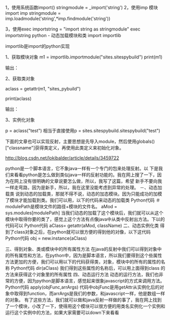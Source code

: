 1，使用系统函数import()
stringmodule = _import('string')
2，使用imp 模块
import imp
stringmodule = imp.loadmodule('string',*imp.findmodule('string'))

3，使用exec
importstring = "import string as stringmodule"
exec importstring
python - 动态加载模块和类
import importlib

importlib是import的python实现

1、获取模块对象
m1 = importlib.importmodule("sites.sitespybuild")
print(m1)

输出：


2、获取类对象

aclass = getattr(m1, "sites_pybuild")

print(aclass)

输出：

3、实例化对象

p = aclass("test")
相当于直接使用p = sites.sitespybuild.sitespybuild("test")

下面的文章也可以实现反射，主要思想是先导入module，然后使用globals()["classname"]获得类定义，再使用此类定义来初始化对象。

http://blog.csdn.net/lokibalder/article/details/3459722

python是一个脚本语言，它不象java一样有一个专门的包来处理反射。以 下是我们来看看python是怎么做到类似java一样的反射功能的。我在网上搜了一下，因为在网上没有很明确的文章说要怎么做，所以，我写了这篇，希望 新手不要向我一样走弯路，因为是新手，所以，我在这里没能考虑到异常的处理。
－、动态加载类
说到动态的加载类，那就不得不说，动态的加态模块。因为只能成功的加模了模块才能加载到类。我们可以用，以下的代码来动态的加载类
Python代码
＃modulePath是模块文件的路径+模块的文件名。
aMod = sys.modules[modulePath]
当我们动态的加载了这个模块后，我们就可以从这个模块中取得你要的类了，感觉上这个方法有点像java中从类中反射出方法。下以的代码可以
Python代码
aClass= getattr(aMod, className)
二、动态实例化类
得到了class对象之后，在python就可以很方便的得到他的对像，以下这代码
Python代码 obj = new.instance(aClass)

三、得到对象、类或模块中的所有属性方法
在java的反射中我们可以得到对象中的所有属性和方法，在python中，因为是脚本语言，所以我们要得到这个些属性方法更加的方便，我们可以用以下的代码获得类，对象，模块中的所有的属性的名称
Python代码
dir(aClass)
我们得到这些属性的名称后，可以用上面得到class 的方法来获得这个对象里的所有属性
四、动态运行方法
动态的运行方法，我们也非常的方便，因为python是脚本语言，感觉起来很象javascript的方式来调用方法。
Python代码
apply(objFunc,arrArgs)
代码中objFunc是用getAttr从实例化后的对象中取得到function，而arrArgs是我们的参数，和javascript一样，他是数组一样的对象。
有了这些方法，我们就可以做和java反射一样做的事了，我在网上找到了一个模块，小改了一下，使得用这个模块可以很方便的用类名实例化一个实例和运行这个实例中的方法，如果大家需要可以down下来看看
